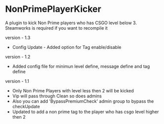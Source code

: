 # NonPrimePlayerKicker
A plugin to kick Non Prime players who has CSGO level below 3. 
Steamworks is required if you want to recompile it

version - 1.3
- Config Update - Added option for Tag enable/disable 

version - 1.2
- Added config file for minimun level define, message define and tag define

version - 1.1
- Only Non Prime Players with level less then 2 will be kicked
- Vip will pass through Clean so does admins
- Also you can add 'BypassPremiumCheck' admin group to bypass the checkUpdate 
- Updated to add a non prime tag to the player who has csgo level higher then 2
